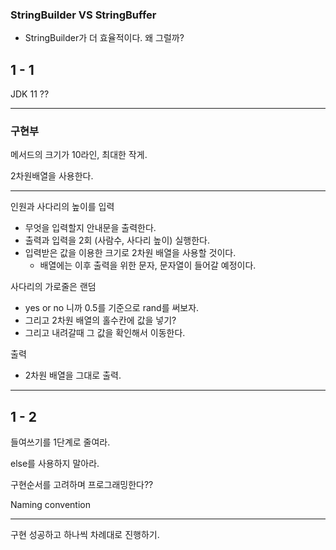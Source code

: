 ﻿### StringBuilder VS StringBuffer

- StringBuilder가 더 효율적이다. 왜 그럴까?



## 1 - 1

JDK 11 ??

---

### 구현부

메서드의 크기가 10라인, 최대한 작게.

2차원배열을 사용한다.

---

인원과 사다리의 높이를 입력
- 무엇을 입력할지 안내문을 출력한다.
- 출력과 입력을 2회 (사람수, 사다리 높이) 실행한다.
- 입력받은 값을 이용한 크기로 2차원 배열을 사용할 것이다.
  - 배열에는 이후 출력을 위한 문자, 문자열이 들어갈 예정이다. 

사다리의 가로줄은 랜덤
- yes or no 니까 0.5를 기준으로 rand를 써보자.
- 그리고 2차원 배열의 홀수칸에 값을 넣기?
- 그리고 내려갈때 그 값을 확인해서 이동한다.

출력
- 2차원 배열을 그대로 출력.

---

## 1 - 2

들여쓰기를 1단계로 줄여라.

else를 사용하지 말아라.

구현순서를 고려하며 프로그래밍한다??

Naming convention

--- 

구현 성공하고 하나씩 차례대로 진행하기.